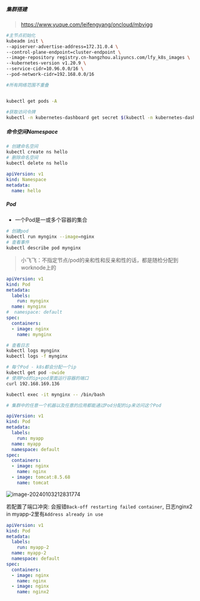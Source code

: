 ##### 集群搭建

> https://www.yuque.com/leifengyang/oncloud/mbvigg

```bash
#主节点初始化
kubeadm init \
--apiserver-advertise-address=172.31.0.4 \
--control-plane-endpoint=cluster-endpoint \
--image-repository registry.cn-hangzhou.aliyuncs.com/lfy_k8s_images \
--kubernetes-version v1.20.9 \
--service-cidr=10.96.0.0/16 \
--pod-network-cidr=192.168.0.0/16

#所有网络范围不重叠


kubectl get pods -A

#获取访问令牌
kubectl -n kubernetes-dashboard get secret $(kubectl -n kubernetes-dashboard get sa/admin-user -o jsonpath="{.secrets[0].name}") -o go-template="{{.data.token | base64decode}}"
```



##### 命令空间Namespace

```bash
# 创建命名空间
kubectl create ns hello
# 删除命名空间
kubectl delete ns hello
```

```yaml
apiVersion: v1
kind: Namespace
metadata:
  name: hello
```

##### Pod

- 一个Pod是一或多个容器的集合

```bash
# 创建pod
kubectl run mynginx --image=nginx
# 查看事件
kubectl describe pod mynginx
```

> 小飞飞：不指定节点/pod的亲和性和反亲和性的话，都是随检分配到worknode上的

```yaml
apiVersion: v1
kind: Pod
metadata:
  labels:
    run: mynginx
  name: mynginx
#  namespace: default
spec:
  containers:
  - image: nginx
    name: mynginx
```

```bash
# 查看日志
kubectl logs mynginx
kubectl logs -f mynginx

# 每个Pod - k8s都会分配一个ip
kubectl get pod -owide
# 使用Pod的ip+pod里面运行容器的端口
curl 192.168.169.136

kubectl exec -it mynginx -- /bin/bash

# 集群中的任意一个机器以及任意的应用都能通过Pod分配的ip来访问这个Pod
```

```yaml
apiVersion: v1
kind: Pod
metadata:
  labels:
    run: myapp
  name: myapp
  namespace: default
spec:
  containers:
  - image: nginx
    name: nginx
  - image: tomcat:8.5.68
    name: tomcat
```

![image-20240103212831774](assets/Kubernetes使用/image-20240103212831774.png)

若配置了端口冲突: 会报错`Back-off restarting failed container`, 日志nginx2 in myapp-2里有`Address already in use`

```yaml
apiVersion: v1
kind: Pod
metadata:
  labels:
    run: myapp-2
  name: myapp-2
  namespace: default
spec:
  containers:
  - image: nginx
    name: nginx
  - image: nginx
    name: nginx2
```





